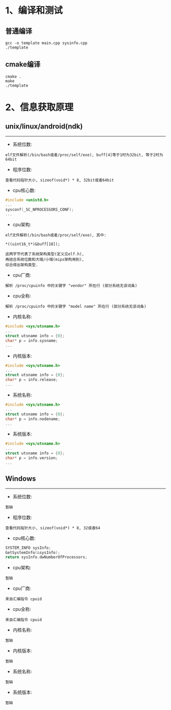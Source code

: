 # 1、编译和测试

## 普通编译
```
gcc -o template main.cpp sysinfo.cpp
./template
```

## cmake编译
```
cmake .
make
./template
```

# 2、信息获取原理

## unix/linux/android(ndk)
---

* 系统位数:
```
elf文件解析(/bin/bash或者/proc/self/exe), buff[4]等于1时为32bit, 等于2时为64bit
```

* 程序位数:
```
查看代码指针大小, sizeof(void*) * 8, 32bit或者64bit
```

* cpu核心数:
```C
#include <unistd.h>
...
sysconf(_SC_NPROCESSORS_CONF);
...
```

* cpu架构:
```
elf文件解析(/bin/bash或者/proc/self/exe), 其中:

*((uint16_t*)&buff[18]);

这两字节代表了系统架构类型(定义见elf.h),
再结合系统位数和大端/小端(mips架构用到),
综合得出架构类型.
```

* cpu厂商:
```
解析 /proc/cpuinfo 中的关键字 "vendor" 所在行 (部分系统无该词条)
```

* cpu全称:
```
解析 /proc/cpuinfo 中的关键字 "model name" 所在行 (部分系统无该词条)
```

* 内核名称:
```C
#include <sys/utsname.h>
...
struct utsname info = {0};
char* p = info.sysname;
...
```

* 内核版本:
```C
#include <sys/utsname.h>
...
struct utsname info = {0};
char* p = info.release;
...
```

* 系统名称:
```C
#include <sys/utsname.h>
...
struct utsname info = {0};
char* p = info.nodename;
...
```

* 系统版本:
```C
#include <sys/utsname.h>
...
struct utsname info = {0};
char* p = info.version;
...
```

## Windows
---

* 系统位数:
```
暂缺
```

* 程序位数:
```
查看代码指针大小, sizeof(void*) * 8, 32或者64
```

* cpu核心数:
```C
SYSTEM_INFO sysInfo;
GetSystemInfo(&sysInfo);
return sysInfo.dwNumberOfProcessors;
```

* cpu架构:
```
暂缺
```

* cpu厂商:
```
来自汇编指令 cpuid
```

* cpu全称:
```
来自汇编指令 cpuid
```

* 内核名称:
```
暂缺
```

* 内核版本:
```
暂缺
```

* 系统名称:
```
暂缺
```

* 系统版本:
```
暂缺
```
